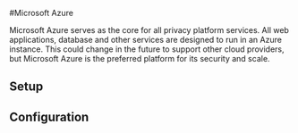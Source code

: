 #Microsoft Azure

Microsoft Azure serves as the core for all privacy platform services.  All web applications, database and other services are designed to run in an Azure instance.  This could change in the future to support other cloud providers, but Microsoft Azure is the preferred platform for its security and scale.

## Setup

## Configuration